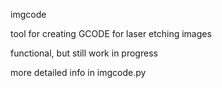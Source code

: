 <p>imgcode<p/> 
<p>tool for creating GCODE for laser etching images<p/> 
<p>functional, but still work in progress<p/> 
<p>more detailed info in imgcode.py<p/> 

